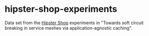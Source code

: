 # hipster-shop-experiments
Data set from the [Hipster Shop](https://github.com/llarsson/hipster-shop) experiments in "Towards soft circuit breaking in service meshes via application-agnostic caching".
